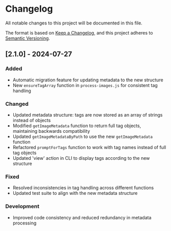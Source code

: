# Changelog

All notable changes to this project will be documented in this file.

The format is based on [Keep a Changelog](https://keepachangelog.com/en/1.0.0/),
and this project adheres to [Semantic Versioning](https://semver.org/spec/v2.0.0.html).

## [2.1.0] - 2024-07-27

### Added
- Automatic migration feature for updating metadata to the new structure
- New `ensureTagArray` function in `process-images.js` for consistent tag handling

### Changed
- Updated metadata structure: tags are now stored as an array of strings instead of objects
- Modified `getImageMetadata` function to return full tag objects, maintaining backwards compatibility
- Updated `getImageMetadataByPath` to use the new `getImageMetadata` function
- Refactored `promptForTags` function to work with tag names instead of full tag objects
- Updated 'view' action in CLI to display tags according to the new structure

### Fixed
- Resolved inconsistencies in tag handling across different functions
- Updated test suite to align with the new metadata structure

### Development
- Improved code consistency and reduced redundancy in metadata processing
